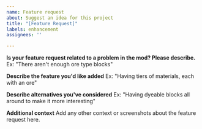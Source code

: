 ```yaml
---
name: Feature request
about: Suggest an idea for this project
title: "[Feature Request]"
labels: enhancement
assignees: ''

---
```


**Is your feature request related to a problem in the mod? Please describe.**
Ex: "There aren't enough ore type blocks"

**Describe the feature you'd like added**
Ex: "Having tiers of materials, each with an ore"

**Describe alternatives you've considered**
Ex: "Having dyeable blocks all around to make it more interesting"

**Additional context**
Add any other context or screenshots about the feature request here.
